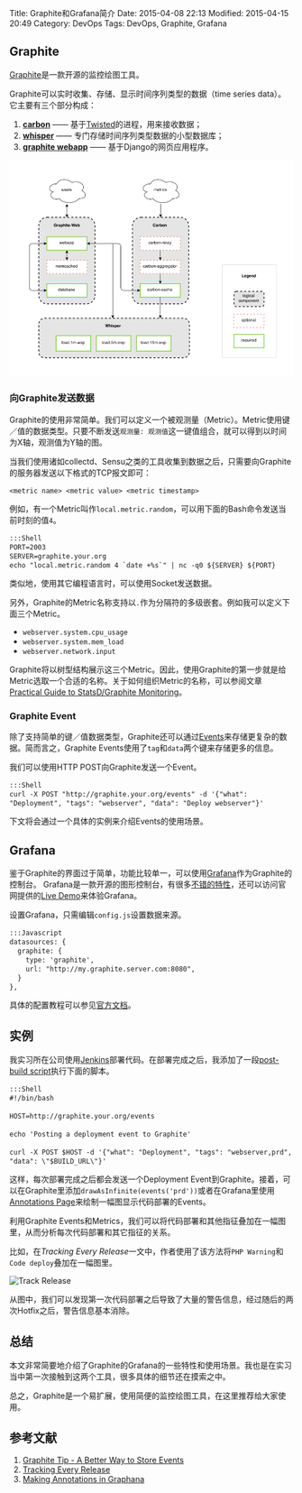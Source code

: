 Title: Graphite和Grafana简介
Date: 2015-04-08 22:13
Modified: 2015-04-15 20:49
Category: DevOps
Tags: DevOps, Graphite, Grafana

## Graphite

[Graphite](http://graphite.wikidot.com/start)是一款开源的监控绘图工具。

Graphite可以实时收集、存储、显示时间序列类型的数据（time series data）。它主要有三个部分构成：

1. **[carbon](https://github.com/graphite-project/carbon)** —— 基于[Twisted](https://twistedmatrix.com/trac/)的进程，用来接收数据；
2. **[whisper](https://github.com/graphite-project/whisper)** —— 专门存储时间序列类型数据的小型数据库；
3. **[graphite webapp](https://github.com/graphite-project/graphite-web)** —— 基于Django的网页应用程序。

![Graphite Overview](https://raw.githubusercontent.com/graphite-project/graphite-web/master/webapp/content/img/overview.png)

### 向Graphite发送数据

Graphite的使用非常简单。我们可以定义一个被观测量（Metric）。Metric使用键／值的数据类型。只要不断发送`观测量: 观测值`这一键值组合，就可以得到以时间为X轴，观测值为Y轴的图。

当我们使用诸如collectd、Sensu之类的工具收集到数据之后，只需要向Graphite的服务器发送以下格式的TCP报文即可：

```
<metric name> <metric value> <metric timestamp>
```

例如，有一个Metric叫作`local.metric.random`，可以用下面的Bash命令发送当前时刻的值`4`。

	:::Shell
	PORT=2003
	SERVER=graphite.your.org
	echo "local.metric.random 4 `date +%s`" | nc -q0 ${SERVER} ${PORT}

类似地，使用其它编程语言时，可以使用Socket发送数据。

另外，Graphite的Metric名称支持以`.`作为分隔符的多级嵌套。例如我可以定义下面三个Metric。

* `webserver.system.cpu_usage`
* `webserver.system.mem_load`
* `webserver.network.input`

Graphite将以树型结构展示这三个Metric。因此，使用Graphite的第一步就是给Metric选取一个合适的名称。关于如何组织Metric的名称，可以参阅文章[Practical Guide to StatsD/Graphite Monitoring](http://matt.aimonetti.net/posts/2013/06/26/practical-guide-to-graphite-monitoring/)。

### Graphite Event

除了支持简单的键／值数据类型，Graphite还可以通过[Events](http://graphite.readthedocs.org/en/1.0/functions.html#graphite.render.functions.events)来存储更复杂的数据。简而言之，Graphite Events使用了`tag`和`data`两个键来存储更多的信息。

我们可以使用HTTP POST向Graphite发送一个Event。

	:::Shell
	curl -X POST "http://graphite.your.org/events" -d '{"what": "Deployment", "tags": "webserver", "data": "Deploy webserver"}'

下文将会通过一个具体的实例来介绍Events的使用场景。

## Grafana

鉴于Graphite的界面过于简单，功能比较单一，可以使用[Grafana](http://grafana.org/)作为Graphite的控制台。 Grafana是一款开源的图形控制台，有很多[不错的特性](http://grafana.org/features)，还可以访问官网提供的[Live Demo](http://play.grafana.org)来体验Grafana。

设置Grafana，只需编辑`config.js`设置数据来源。

	:::Javascript
	datasources: {
	  graphite: {
	    type: 'graphite',
	    url: "http://my.graphite.server.com:8080",
	  }
	},

具体的配置教程可以参见[官方文档](http://docs.grafana.org/v1.9/installation/)。

## 实例

我实习所在公司使用[Jenkins](https://jenkins-ci.org)部署代码。在部署完成之后，我添加了一段[post-build script](https://wiki.jenkins-ci.org/display/JENKINS/PostBuildScript+Plugin)执行下面的脚本。

	:::Shell
	#!/bin/bash

	HOST=http://graphite.your.org/events
	
	echo 'Posting a deployment event to Graphite'
	
	curl -X POST $HOST -d '{"what": "Deployment", "tags": "webserver,prd", "data": \"$BUILD_URL\"}'


这样，每次部署完成之后都会发送一个Deployment Event到Graphite。接着，可以在Graphite里添加`drawAsInfinite(events('prd'))`或者在Grafana里使用[Annotations Page](http://grafana.org/docs/features/annotations/)来绘制一幅图显示代码部署的Events。

利用Graphite Events和Metrics，我们可以将代码部署和其他指征叠加在一幅图里，从而分析每次代码部署和其它指征的关系。

比如，在*Tracking Every Release*一文中，作者使用了该方法将`PHP Warning`和`Code deploy`叠加在一幅图里。

![Track Release](https://codeascraft.com/wp-content/uploads/2010/12/warnings_1hr_deploys3.png)

从图中，我们可以发现第一次代码部署之后导致了大量的警告信息，经过随后的两次Hotfix之后，警告信息基本消除。

## 总结
本文非常简要地介绍了Graphite的Grafana的一些特性和使用场景。我也是在实习当中第一次接触到这两个工具，很多具体的细节还在摸索之中。

总之，Graphite是一个易扩展，使用简便的监控绘图工具，在这里推荐给大家使用。

## 参考文献
1. [Graphite Tip - A Better Way to Store Events](http://obfuscurity.com/2014/01/Graphite-Tip-A-Better-Way-to-Store-Events)
2. [Tracking Every Release](https://codeascraft.com/2010/12/08/track-every-release/)
3. [Making Annotations in Graphana](http://joshhertz.se/post/making-annotations-in-graphana)
